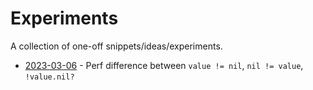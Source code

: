 # Experiments

A collection of one-off snippets/ideas/experiments.

- [2023-03-06](./2023-03-06-benchmarking-not-nil/README.md) - Perf difference between `value != nil`, `nil != value`, `!value.nil?`

